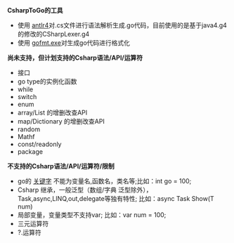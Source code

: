 **CsharpToGo的工具**

* 使用 [antlr4](https://www.antlr.org/about.html)对.cs文件进行语法解析生成.go代码，目前使用的是基于java4.g4的修改的CSharpLexer.g4
* 使用 [gofmt.exe](https://golang.org/cmd/gofmt/)对生成go代码进行格式化


**尚未支持，但计划支持的Csharp语法/API/运算符**

* 接口
* go type的实例化函数
* while
* switch
* enum
* array/List 的增删改查API
* map/Dictionary 的增删改查API
* random
* Mathf
* const/readonly 
* package

**不支持的Csharp语法/API/运算符/限制**

* go的 [关键字](https://github.com/Unknwon/the-way-to-go_ZH_CN/blob/master/eBook/04.1.md) 不能为变量名,函数名，类名等;比如：int go = 100;
* Csharp 继承，一般泛型（数组/字典 泛型除外），Task,async,LINQ,out,delegate等独有特性; 比如：async Task Show<T>(T num)
* 局部变量，变量类型不支持var; 比如：var num = 100;
* 三元运算符
* ?.运算符



